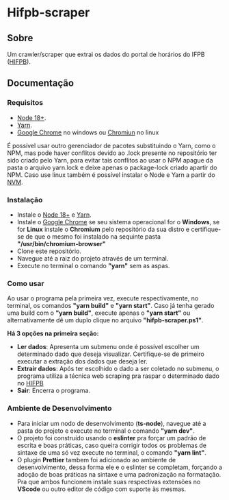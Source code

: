 # Hifpb-scraper

## Sobre
Um crawler/scraper que extrai os dados do portal de horários do IFPB ([HIFPB](https://joaopessoa.ifpb.edu.br/horario)).

## Documentação

### Requisitos

+ [Node 18+](https://nodejs.org/en/).
+ [Yarn](https://classic.yarnpkg.com/en/docs/install).
+ [Google Chrome]() no windows ou [Chromiun]() no linux

É possível usar outro gerenciador de pacotes substituindo o Yarn, como o NPM, mas pode haver conflitos devido ao .lock presente no repositório ter sido criado pelo Yarn, para evitar tais conflitos ao usar o NPM apague da pasta o arquivo yarn.lock e deixe apenas o package-lock criado apartir do NPM.
Caso use linux também é possível instalar o Node e Yarn a partir do [NVM](https://github.com/nvm-sh/nvm#installing-and-updating).

### Instalação

+ Instale o [Node 18+](https://nodejs.org/en/) e [Yarn](https://classic.yarnpkg.com/en/docs/install).
+ Instale o [Google Chrome](https://www.google.com/intl/pt-BR/chrome/) se seu sistema operacional for o **Windows**, se for **Linux** instale o **Chromium** pelo repositório da sua distro e certifique-se de que o mesmo foi instalado na sequinte pasta **"/usr/bin/chromium-browser"** 
+ Clone este repositório.
+ Navegue até a raiz do projeto através de um terminal.
+ Execute no terminal o comando **"yarn"** sem as aspas.

### Como usar

Ao usar o programa pela primeira vez, execute respectivamente, no terminal, os comandos **"yarn build"** e **"yarn start"**. Caso já tenha gerado uma build com o **"yarn build"**, execute apenas o **"yarn start"** ou alternativamente dê um duplo clique no arquivo **"hifpb-scraper.ps1"**.

**Há 3 opções na primeira seção:**

+ **Ler dados**: Apresenta um submenu onde é possível escolher um determinado dado que deseja visualizar. Certifique-se de primeiro executar a extração dos dados que deseja ler.
+ **Extrair dados**: Após ter escolhido o dado a ser coletado no submenu, o programa utiliza a técnica web scraping pra raspar o determinado dado no [HIFPB](https://joaopessoa.ifpb.edu.br/horario)
+ **Sair**: Encerra o programa.

### Ambiente de Desenvolvimento

+ Para iniciar um nodo de desenvolvimento (**ts-node**), navegue até a pasta do projeto e execute no terminal o comando **"yarn dev"**.
+ O projeto foi construído usando o **eslinter** pra forçar um padrão de escrita e boas práticas, caso queira corrigir todos os problemas de sintaxe de uma só vez execute no terminal, o comando **"yarn lint"**.
+ O plugin **Prettier** tambem foi adicionado ao ambiente de desenvolvimento, dessa forma ele e o eslinter se completam, forçando a adoção de boas práticas na sintaxe e uma padronização na formatação. Pra que ambos funcionem instale suas respectivas extensões no **VScode** ou outro editor de código com suporte às mesmas.